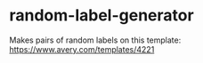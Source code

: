 # random-label-generator

Makes pairs of random labels on this template: https://www.avery.com/templates/4221
